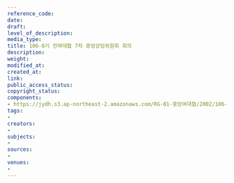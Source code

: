 ```yaml
---
reference_code: 
date: 
draft: 
level_of_description: 
media_type: 
title: 106-8기 전여대협 7차 중앙상임위원회 회의
description: 
weight: 
modified_at: 
created_at: 
link: 
public_access_status: 
copyright_status: 
components:
- https://jydh.s3.ap-northeast-2.amazonaws.com/RG-01-중앙여대협/2002/106-8기+전여대협+7차+중앙상임위원회+회의.pdf
tags:
- 
creators:
- 
subjects:
- 
sources:
- 
venues:
- 
---
```

